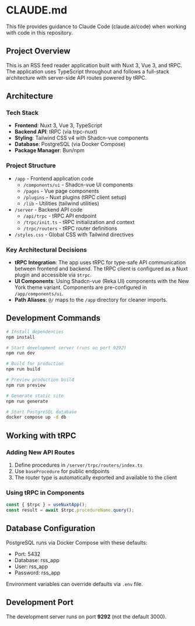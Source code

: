 # CLAUDE.md

This file provides guidance to Claude Code (claude.ai/code) when working with code in this repository.

## Project Overview

This is an RSS feed reader application built with Nuxt 3, Vue 3, and tRPC. The application uses TypeScript throughout and follows a full-stack architecture with server-side API routes powered by tRPC.

## Architecture

### Tech Stack
- **Frontend**: Nuxt 3, Vue 3, TypeScript
- **Backend API**: tRPC (via trpc-nuxt)
- **Styling**: Tailwind CSS v4 with Shadcn-vue components
- **Database**: PostgreSQL (via Docker Compose)
- **Package Manager**: Bun/npm

### Project Structure
- `/app` - Frontend application code
  - `/components/ui` - Shadcn-vue UI components
  - `/pages` - Vue page components
  - `/plugins` - Nuxt plugins (tRPC client setup)
  - `/lib` - Utilities (tailwind utilities)
- `/server` - Backend API code
  - `/api/trpc` - tRPC API endpoint
  - `/trpc/init.ts` - tRPC initialization and context
  - `/trpc/routers` - tRPC router definitions
- `/styles.css` - Global CSS with Tailwind directives

### Key Architectural Decisions
- **tRPC Integration**: The app uses tRPC for type-safe API communication between frontend and backend. The tRPC client is configured as a Nuxt plugin and accessible via `$trpc`.
- **UI Components**: Using Shadcn-vue (Reka UI) components with the New York theme variant. Components are pre-configured in `/app/components/ui`.
- **Path Aliases**: `@/` maps to the `/app` directory for cleaner imports.

## Development Commands

```bash
# Install dependencies
npm install

# Start development server (runs on port 9292)
npm run dev

# Build for production
npm run build

# Preview production build
npm run preview

# Generate static site
npm run generate

# Start PostgreSQL database
docker compose up -d db
```

## Working with tRPC

### Adding New API Routes
1. Define procedures in `/server/trpc/routers/index.ts`
2. Use `baseProcedure` for public endpoints
3. The router type is automatically exported and available to the client

### Using tRPC in Components
```typescript
const { $trpc } = useNuxtApp();
const result = await $trpc.procedureName.query();
```

## Database Configuration

PostgreSQL runs via Docker Compose with these defaults:
- Port: 5432
- Database: rss_app
- User: rss_app
- Password: rss_app

Environment variables can override defaults via `.env` file.

## Development Port

The development server runs on port **9292** (not the default 3000).